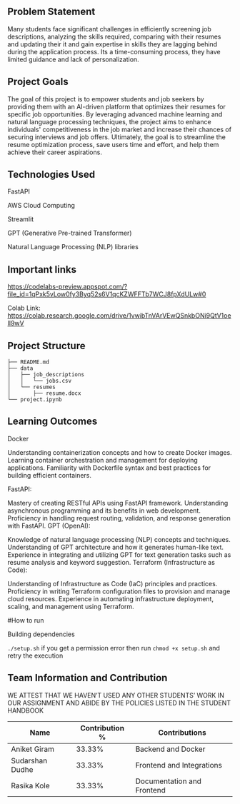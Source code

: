 
## Problem Statement
Many students face significant challenges in efficiently screening job descriptions, analyzing the skills required, comparing with their resumes and updating their it and gain expertise in skills they are lagging behind during the application process. Its a time-consuming process, they have limited guidance and lack of personalization.

## Project Goals
The goal of this project is to empower students and job seekers by providing them with an AI-driven platform that optimizes their resumes for specific job opportunities. By leveraging advanced machine learning and natural language processing techniques, the project aims to enhance individuals' competitiveness in the job market and increase their chances of securing interviews and job offers. Ultimately, the goal is to streamline the resume optimization process, save users time and effort, and help them achieve their career aspirations.



## Technologies Used
FastAPI

AWS Cloud Computing

Streamlit

GPT (Generative Pre-trained Transformer)

Natural Language Processing (NLP) libraries

## Important links
https://codelabs-preview.appspot.com/?file_id=1qPxk5vLow0fy3Byq52s6V1qcKZWFFTb7WCJ8fpXdULw#0

Colab Link:
https://colab.research.google.com/drive/1vwibTnVArVEwQSnkbONi9QtV1oeIl9wV

## Project Structure
```
├── README.md
├── data
│   ├── job_descriptions
│   │   └── jobs.csv
│   └── resumes
│       ├── resume.docx
└── project.ipynb
```
     
## Learning Outcomes
Docker

Understanding containerization concepts and how to create Docker images.
Learning container orchestration and management for deploying applications.
Familiarity with Dockerfile syntax and best practices for building efficient containers.

FastAPI:

Mastery of creating RESTful APIs using FastAPI framework.
Understanding asynchronous programming and its benefits in web development.
Proficiency in handling request routing, validation, and response generation with FastAPI.
GPT (OpenAI):

Knowledge of natural language processing (NLP) concepts and techniques.
Understanding of GPT architecture and how it generates human-like text.
Experience in integrating and utilizing GPT for text generation tasks such as resume analysis and keyword suggestion.
Terraform (Infrastructure as Code):

Understanding of Infrastructure as Code (IaC) principles and practices.
Proficiency in writing Terraform configuration files to provision and manage cloud resources.
Experience in automating infrastructure deployment, scaling, and management using Terraform.


#How to run

Building dependencies

`./setup.sh` if you get a permission error then run `chmod +x setup.sh` and retry the execution

## Team Information and Contribution 
WE ATTEST THAT WE HAVEN’T USED ANY OTHER STUDENTS’ WORK IN OUR ASSIGNMENT AND ABIDE BY THE POLICIES LISTED IN THE STUDENT HANDBOOK

Name | Contribution %| Contributions |
--- |--- | --- |
Aniket Giram    | 33.33% |Backend and Docker |
Sudarshan Dudhe | 33.33% |Frontend and Integrations |
Rasika Kole     | 33.33% |Documentation and Frontend |
